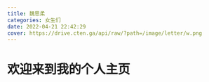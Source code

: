 ```yaml
---
title: 魏思柔
categories: 女生们
date: 2022-04-21 22:42:29
cover: https://drive.cten.ga/api/raw/?path=/image/letter/w.png
---
```

# 欢迎来到我的个人主页